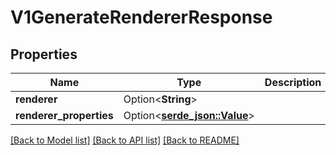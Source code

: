 # V1GenerateRendererResponse

## Properties

Name | Type | Description | Notes
------------ | ------------- | ------------- | -------------
**renderer** | Option<**String**> |  | [optional]
**renderer_properties** | Option<[**serde_json::Value**](.md)> |  | [optional]

[[Back to Model list]](../README.md#documentation-for-models) [[Back to API list]](../README.md#documentation-for-api-endpoints) [[Back to README]](../README.md)


